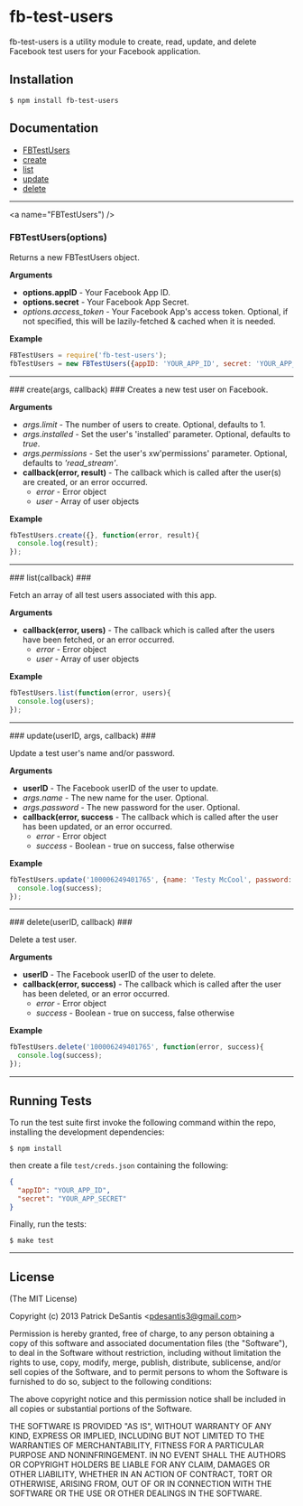 fb-test-users
===

fb-test-users is a utility module to create, read, update, and delete Facebook test users for your Facebook application.

Installation
---

    $ npm install fb-test-users

Documentation
---
* [FBTestUsers](#FBTestUsers)
* [create](#create)
* [list](#list)
* [update](#update)
* [delete](#delete)

---

<a name="FBTestUsers") />
### FBTestUsers(options) ###
Returns a new FBTestUsers object.

**Arguments**

* **options.appID** - Your Facebook App ID.
* **options.secret** - Your Facebook App Secret.
* *options.access_token* - Your Facebook App's access token. Optional, if not specified, this will be lazily-fetched & cached when it is needed.

**Example**

```javascript
FBTestUsers = require('fb-test-users');
fbTestUsers = new FBTestUsers({appID: 'YOUR_APP_ID', secret: 'YOUR_APP_SECRET'});
```

---

<a name="create" />
### create(args, callback) ###
Creates a new test user on Facebook.

**Arguments**

* *args.limit* - The number of users to create. Optional, defaults to 1.
* *args.installed* - Set the user's 'installed' parameter. Optional, defaults to *true*.
* *args.permissions* - Set the user's xw'permissions' parameter. Optional, defaults to *'read_stream'*.
* **callback(error, result)** - The callback which is called after the user(s) are created, or an error occurred.
  * *error* - Error object
  * *user* - Array of user objects

**Example**

```javascript
fbTestUsers.create({}, function(error, result){
  console.log(result);
});
```

---

<a name="list" />
### list(callback) ###

Fetch an array of all test users associated with this app.

**Arguments**

* **callback(error, users)** - The callback which is called after the users have been fetched, or an error occurred.
  * *error* - Error object
  * *user* - Array of user objects

**Example**

```javascript
fbTestUsers.list(function(error, users){
  console.log(users);
});
```

---

<a name="update" />
### update(userID, args, callback) ###

Update a test user's name and/or password.

**Arguments**

* **userID** - The Facebook userID of the user to update.
* *args.name* - The new name for the user. Optional.
* *args.password* - The new password for the user. Optional.
* **callback(error, success** - The callback which is called after the user has been updated, or an error occurred.
  * *error* - Error object
  * *success* - Boolean - true on success, false otherwise

**Example**

```javascript
fbTestUsers.update('100006249401765', {name: 'Testy McCool', password: 'nottest'}, function(error, success){
  console.log(success);
});
```

---

<a name="delete" />
### delete(userID, callback) ###

Delete a test user.

**Arguments**

* **userID** - The Facebook userID of the user to delete.
* **callback(error, success)** - The callback which is called after the user has been deleted, or an error occurred.
  * *error* - Error object
  * *success* - Boolean - true on success, false otherwise

**Example**

```javascript
fbTestUsers.delete('100006249401765', function(error, success){
  console.log(success);
});
```

---

## Running Tests ##

To run the test suite first invoke the following command within the repo, installing the development dependencies:

    $ npm install

then create a file `test/creds.json` containing the following:
```json
{
  "appID": "YOUR_APP_ID",
  "secret": "YOUR_APP_SECRET"
}
```

Finally, run the tests:

    $ make test

---

## License ##

(The MIT License)

Copyright (c) 2013 Patrick DeSantis &lt;pdesantis3@gmail.com&gt;

Permission is hereby granted, free of charge, to any person obtaining
a copy of this software and associated documentation files (the
"Software"), to deal in the Software without restriction, including
without limitation the rights to use, copy, modify, merge, publish,
distribute, sublicense, and/or sell copies of the Software, and to
permit persons to whom the Software is furnished to do so, subject to
the following conditions:

The above copyright notice and this permission notice shall be
included in all copies or substantial portions of the Software.

THE SOFTWARE IS PROVIDED "AS IS", WITHOUT WARRANTY OF ANY KIND,
EXPRESS OR IMPLIED, INCLUDING BUT NOT LIMITED TO THE WARRANTIES OF
MERCHANTABILITY, FITNESS FOR A PARTICULAR PURPOSE AND
NONINFRINGEMENT. IN NO EVENT SHALL THE AUTHORS OR COPYRIGHT HOLDERS BE
LIABLE FOR ANY CLAIM, DAMAGES OR OTHER LIABILITY, WHETHER IN AN ACTION
OF CONTRACT, TORT OR OTHERWISE, ARISING FROM, OUT OF OR IN CONNECTION
WITH THE SOFTWARE OR THE USE OR OTHER DEALINGS IN THE SOFTWARE.
